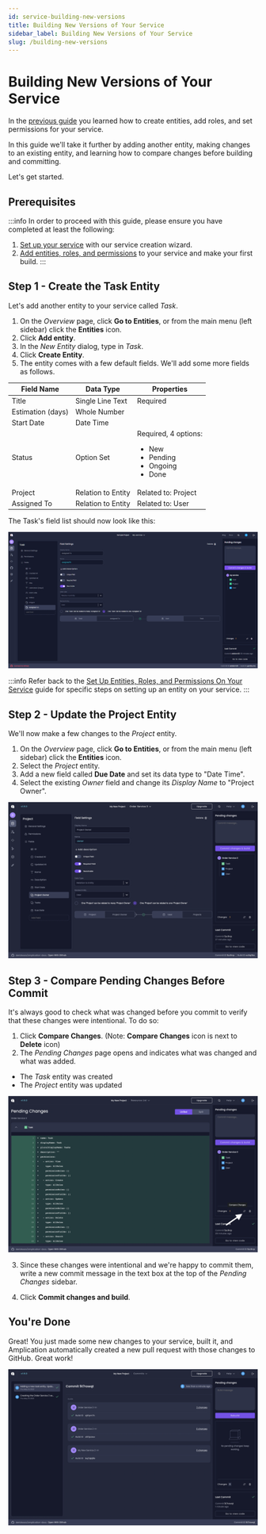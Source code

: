 ```yaml
---
id: service-building-new-versions
title: Building New Versions of Your Service
sidebar_label: Building New Versions of Your Service
slug: /building-new-versions
---
```


# Building New Versions of Your Service

In the [previous guide](/entities-roles-permissions/) you learned how to create entities, add roles, and set permissions for your service.

In this guide we'll take it further by adding another entity, making changes to an existing entity, and learning how to compare changes before building and committing.

Let's get started.

## Prerequisites

:::info
In order to proceed with this guide, please ensure you have completed at least the following:

1. [Set up your service](/first-service/) with our service creation wizard.
2. [Add entities, roles, and permissions](/entities-roles-permissions/) to your service and make your first build.
:::

## Step 1 - Create the Task Entity

Let's add another entity to your service called _Task_.

1. On the _Overview_ page, click **Go to Entities**, or from the main menu (left sidebar) click the **Entities** icon.
2. Click **Add entity**.
3. In the _New Entity_ dialog, type in _Task_.
4. Click **Create Entity**.
5. The entity comes with a few default fields. We'll add some more fields as follows.

| Field Name        | Data Type          | Properties                                                                              |
| ----------------- | ------------------ | --------------------------------------------------------------------------------------- |
| Title             | Single Line Text   | Required                                                                                |
| Estimation (days) | Whole Number       |                                                                                         |
| Start Date        | Date Time          |                                                                                         |
| Status            | Option Set         | Required, 4 options: <ul><li>New</li><li>Pending</li><li>Ongoing</li><li>Done</li></ul> |
| Project           | Relation to Entity | Related to: Project                                                                     |
| Assigned To       | Relation to Entity | Related to: User                                                                        |

The Task's field list should now look like this:

![](./assets/first-app/task.png)

:::info
Refer back to the [Set Up Entities, Roles, and Permissions On Your Service](/entities-roles-permissions/#step-1---create-an-entity) guide for specific steps on setting up an entity on your service.
:::

## Step 2 - Update the Project Entity

We'll now make a few changes to the _Project_ entity.

1. On the _Overview_ page, click **Go to Entities**, or from the main menu (left sidebar) click the **Entities** icon.
2. Select the _Project_ entity.
3. Add a new field called **Due Date** and set its data type to "Date Time".
4. Select the existing _Owner_ field and change its _Display Name_ to "Project Owner".

![](./assets/building-new-versions/project-owner-due-date.png)

## Step 3 - Compare Pending Changes Before Commit

It's always good to check what was changed before you commit to verify that these changes were intentional.
To do so:

1. Click **Compare Changes**. (Note: **Compare Changes** icon is next to **Delete** icon)
2. The _Pending Changes_ page opens and indicates what was changed and what was added.

- The _Task_ entity was created
- The _Project_ entity was updated

![](./assets/building-new-versions/compare-changes.png)

3. Since these changes were intentional and we're happy to commit them, write a new commit message in the text box at the top of the _Pending Changes_ sidebar.

4. Click **Commit changes and build**.

## You're Done

Great! You just made some new changes to your service, built it, and Amplication automatically created a new pull request with those changes to GitHub. Great work!

![](./assets/building-new-versions/new-build.png)